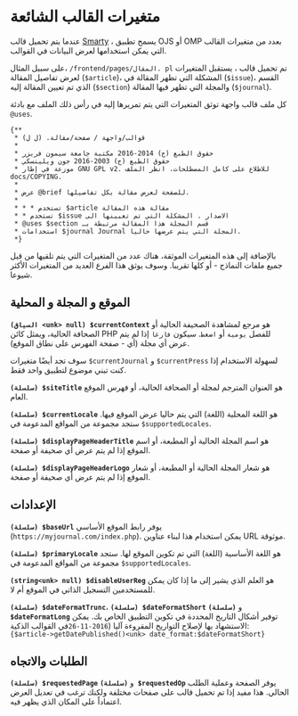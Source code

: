 # متغيرات القالب الشائعة

عندما يتم تحميل قالب [Smarty](html-smarty.md) ، يسمح تطبيق OJS أو OMP بعدد من متغيرات القالب التي يمكن استخدامها لعرض البيانات في القوالب.

على سبيل المثال، `/frontend/pages/المقال. pl` تم تحميل قالب ، يستقبل المتغيرات لعرض تفاصيل المقالة (`$article`)، المشكلة التي تظهر المقالة في (`$issue`)، القسم الذي تم تعيين المقالة إليه (`$section`) والمجلة التي تظهر فيها المقالة (`$journal`).

كل ملف قالب واجهة توثق المتغيرات التي يتم تمريرها إليه في رأس ذلك الملف مع بادئة `@uses`.

```
{**
 * قوالب/واجهة / صفحة/مقالة. (ل ل)
 *
 * حقوق الطبع (ج) 2014-2016 مكتبة جامعة سيمون فريزر
 * حقوق الطبع (ج) 2003-2016 جون ويلينسكي
 * موزعة في إطار GNU GPL v2. للاطلاع على كامل المصطلحات، انظر الملف docs/COPYING.
 *
 * عرض @brief للصفحة لعرض مقالة بكل تفاصيلها.
 *
 * * * تستخدم $article مقالة هذه المقالة
 * * تستخدم $issue الاصدار . المشكلة التي تم تعيينها الى
 * @uses $section قسم المجلة هذا المقالة مرتبطة بـ
 * استخدامات $journal Journal المجلة التي يتم عرضها حاليا.
 *}
```

بالإضافة إلى هذه المتغيرات الموثقة، هناك عدد من المتغيرات التي يتم تلقيها من قبل جميع ملفات النماذج - أو كلها تقريبا. وسوف يوثق هذا الفرع العديد من المتغيرات الأكثر شيوعا.

## الموقع و المجلة و المحلية

**`(السياق <unk> null) $currentContext`** هو مرجع لمشاهدة الصحيفة الحالية أو الصحافة الحالية، ويمثل كائن PHP للفصل `يومية` أو `اضغط`. سيكون `فارغا` إذا لم يتم عرض أي مجلة (أي - صفحة الفهرس على نطاق الموقع).

سوف تجد أيضًا متغيرات `$currentJournal` و `$currentPress` لسهولة الاستخدام إذا كنت تبني موضوع لتطبيق واحد فقط.

**`(سلسلة) $siteTitle`**  هو العنوان المترجم لمجلة أو الصحافة الحالية، أو فهرس الموقع العام.

**`(سلسلة) $currentLocale`** هو اللغة المحلية (اللغة) التي يتم حاليا عرض الموقع فيها. ستجد مجموعة من المواقع المدعومة في `$supportedLocales`.

**`(سلسلة) $displayPageHeaderTitle`** هو اسم المجلة الحالية أو المطبعة، أو اسم الموقع إذا لم يتم عرض أي صحيفة أو صفحة.

**`(سلسلة) $displayPageHeaderLogo`** هو شعار المجلة الحالية أو المطبعة، أو شعار الموقع إذا لم يتم عرض أي صحيفة أو صفحة.

## الإعدادات

**`(سلسلة) $baseUrl`** يوفر رابط الموقع الأساسي (`https://myjournal.com/index.php`). يمكن استخدام هذا لبناء عناوين URL موثوقة.

**`(سلسلة) $primaryLocale`** هو اللغة الأساسية (اللغة) التي تم تكوين الموقع لها. ستجد مجموعة من المواقع المدعومة في `$supportedLocales`.

**`(string<unk> null) $disableUserReg`** هو العلم الذي يشير إلى ما إذا كان يمكن للمستخدمين التسجيل الذاتي في الموقع أم لا.

**`(سلسلة) $dateFormatTrunc`**، **`(سلسلة) $dateFormatShort`** و **`(سلسلة) $dateFormatLong`** توفير أشكال التاريخ المحددة في تكوين التطبيق الخاص بك. يمكن الاستشهاد بها لإصلاح التواريخ المقروءة آليا (`2016-11-26`في القوالب الذكية: `{$article->getDatePublished()<unk> date_format:$dateFormatShort}`

## الطلبات والاتجاه

**`(سلسلة) $requestedPage`** و **`(سلسلة) $requestedOp`** يوفر الصفحة وعملية الطلب الحالي. هذا مفيد إذا تم تحميل قالب على صفحات مختلفة ولكنك ترغب في تعديل العرض اعتماداً على المكان الذي يظهر فيه.

